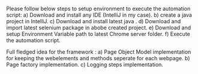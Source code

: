 Please follow below steps to setup environment to execute the automation script: 
a) Download and install any IDE (IntelliJ in my case). 
b) create a java project in IntelliJ. 
c) Download and install latest java . 
d) Download and import latest selenium package in abobe created project. 
e) Download and setup Environment Variable path to latest Chrome server folder. 
f) Execute the automation script.


Full fledged idea for the framework :
a) Page Object Model implementation for keeping the webelements and methods seperate for each webpage.
b) Page factory implementation.
c) Logging steps implementation.
